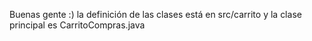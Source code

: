 Buenas gente :)
la definición de las clases está en src/carrito
y la clase principal es CarritoCompras.java
